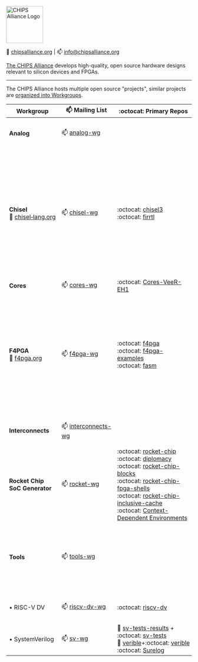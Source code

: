 <img alt="CHIPS Alliance Logo" src="https://chipsalliance.org/wp-content/uploads/sites/83/2019/04/chips_alliance-color.png" height=100>

 :link:&nbsp;[chipsalliance.org](https://chipsalliance.org/) | :mailbox:&nbsp;[info@chipsalliance.org](mailto:info@chipsalliance.org)

 [The CHIPS Alliance](https://chipsalliance.org/) develops high-quality, open source hardware designs relevant to silicon devices and FPGAs.

 ----

 The CHIPS Alliance hosts multiple open source "projects", similar projects are [organized into Workgroups](https://chipsalliance.org/workgroups/).

| Workgroup                                                                         | :mailbox: Mailing List                                                                | :octocat: Primary Repos | Description |
| --------------------------------------------------------------------------------- | ------------------------------------------------------------------------------------- | ----------------------- | ----------- |
| **Analog**                                                                        | :mailbox:&nbsp;[analog-wg](https://lists.chipsalliance.org/g/analog-wg)               | &nbsp;                  | The Analog workgroup works on open source Analog/Mixed-Signal design and verification. |
| **Chisel** <br> :link:&nbsp;[chisel&#8209;lang.org](https://www.chisel-lang.org/) | :mailbox:&nbsp;[chisel-wg](https://lists.chipsalliance.org/g/cores-wg)                | :octocat:&nbsp;[chisel3](https://github.com/chipsalliance/chisel3) <br> :octocat:&nbsp;[firrtl](https://github.com/chipsalliance/firrtl) | <img alt="Chisel" src="https://raw.githubusercontent.com/chipsalliance/chisel3/master/docs/src/images/chisel_logo.svg?sanitize=true" width="200"> <br><br> The Chisel Workgroup is formed around the eponymous hardware design language (HDL) but also includes [FIRRTL](https://github.com/chipsalliance/firrtl) and tools such as [Treadle](https://github.com/chipsalliance/treadle). |
| **Cores**                                                                         | :mailbox:&nbsp;[cores-wg](mailto:cores-wg@lists.chipsalliance.org)                    | :octocat:&nbsp;[Cores-VeeR-EH1](https://github.com/chipsalliance/Cores-VeeR-EH1) | The cores working group is currently **not** operating. |
| **F4PGA**  <br> :link:&nbsp;[f4pga.org](https://f4pga.org)                        | :mailbox:&nbsp;[f4pga-wg](https://lists.chipsalliance.org/g/f4pga-wg)                 | :octocat:&nbsp;[f4pga](https://github.com/chipsalliance/f4pga) <br> :octocat:&nbsp;[f4pga-examples](https://github.com/chipsalliance/f4pga-examples) <br> :octocat:&nbsp;[fasm](https://github.com/chipsalliance/fasm) | <img alt="F4PGA Logo" src="https://f4pga.org/assets/img/f4pga.svg" width="200"> <br><br> The F4PGA Workgroup was formed to drive open source tooling, IP cores and research for FPGA devices. |
| **Interconnects**                                                                 | :mailbox:&nbsp;[interconnects-wg](https://lists.chipsalliance.org/g/interconnects-wg) | &nbsp;                  | The Interconnects Workgroup focuses on OmniXtend and the AIB Chiplet standard.
| **Rocket Chip SoC Generator**                                                                        | :mailbox:&nbsp;[rocket-wg](https://lists.chipsalliance.org/g/rocket-wg)               | :octocat:&nbsp;[rocket-chip](https://github.com/chipsalliance/rocket-chip) <br> :octocat:&nbsp;[diplomacy](https://github.com/chipsalliance/diplomacy) <br> :octocat:&nbsp;[rocket-chip-blocks](https://github.com/chipsalliance/rocket-chip-blocks) <br> :octocat:&nbsp;[rocket-chip-fpga-shells](https://github.com/chipsalliance/rocket-chip-fpga-shells) <br> :octocat:&nbsp;[rocket-chip-inclusive-cache](https://github.com/chipsalliance/rocket-chip-inclusive-cache) <br> :octocat:&nbsp;[Context-Dependent Environments](https://github.com/chipsalliance/cde)| The Rocket Chip SoC Generator Workgroup covers the “Rocket” RISC-V core generator as well as a Diplomatic TileLink interconnect generator and associated IP block generators. |
| **Tools**                                                                         | :mailbox:&nbsp;[tools-wg](https://lists.chipsalliance.org/g/tools-wg)                 | &nbsp;                  | The Tools Workgroup of CHIPS Alliance covers a wide array of open source tooling for ASIC and FPGA design, mostly focusing around digital design. There are a number of subgroups of the Tools working group. |
| &#8226; RISC-V DV                                                                 | :mailbox:&nbsp;[riscv-dv-wg](mailto:riscv-dv-wg@lists.chipsalliance.org)              | :octocat:&nbsp;[riscv-dv](https://github.com/chipsalliance/) | Workgroup is concerned with the development of the RISC-V DV framework and related technologies. |
| &#8226; SystemVerilog                                                             | :mailbox:&nbsp;[sv-wg](https://lists.chipsalliance.org/g/sv-wg)                       | :link:&nbsp;[sv-tests-results](https://chipsalliance.github.io/sv-tests-results/) + :octocat:&nbsp;[sv-tests](https://github.com/chipsalliance/sv-tests) <br> :link:&nbsp;[verible](https://chipsalliance.github.io/verible/)+:octocat:&nbsp;[verible](https://github.com/chipsalliance/verible) <br> :octocat:&nbsp;[Surelog](https://github.com/chipsalliance/Surelog) | Gathers projects related to the SystemVerilog (SV) Hardware Description Language (HDL). |
